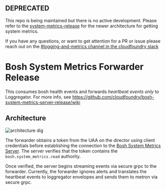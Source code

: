## DEPRECATED
This repo is being maintained but there is no active development.
Please refer to the [system-metrics-release](https://github.com/cloudfoundry/system-metrics-release) 
for the newer architecture for getting system metrics.

If you have any questions, or want to get attention for a PR or issue please reach out on the [#logging-and-metrics channel in the cloudfoundry slack](https://cloudfoundry.slack.com/archives/CUW93AF3M)

# Bosh System Metrics Forwarder Release

This consumes bosh health events and forwards _heartbeat events only_ to Loggregator. For more info, see https://github.com/cloudfoundry/bosh-system-metrics-server-release/wiki

## Architecture

![architecture dig][diagram]

The forwarder obtains a token from the UAA on the director using client credentials before establishing the connection to the [Bosh System Metrics Server][server]. The server verifies that the token contains the `bosh.system_metrics.read` authority.

Once verified, the server begins streaming events via secure grpc to the forwarder. Currently, the forwarder ignores alerts and translates the heartbeat events to loggregator envelopes and sends them to metron via secure grpc.

[server]: https://github.com/cloudfoundry/bosh-system-metrics-server-release
[diagram]: https://docs.google.com/a/pivotal.io/drawings/d/1l1iAQaBc6SHIpWb3x-lI9p4JVIZN_3ErepbAohqnaPw/pub?w=1192&h=719
